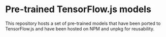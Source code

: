 # Pre-trained TensorFlow.js models

This repository hosts a set of pre-trained models that have been ported to
TensorFlow.js and have been hosted on NPM and unpkg for reusability.
